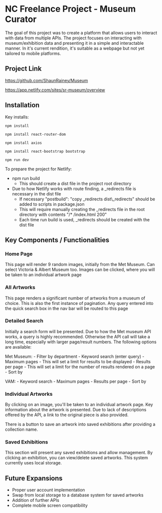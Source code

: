 # NC Freelance Project - Museum Curator

The goal of this project was to create a platform that allows users to interact with data from multiple APIs. The project focuses
on interacting with museum/exhibition data and presenting it in a simple and interactable manner. In it's current rendition, it's suitable as a webpage but not yet tailored to mobile platforms.

## Project Link

https://github.com/ShaunRainey/Museum

https://app.netlify.com/sites/sr-museum/overview

## Installation

Key installs:

```
npm install
```
```
npm install react-router-dom
```
```
npm install axios
```
```
npm install react-bootstrap bootstrap
```
```
npm run dev
```

To prepare the project for Netlify:

- npm run build
    - This should create a dist file in the project root directory
- Due to how Netlify works with route finding, a _redirects file is necessary in the dist file
    - If necessary "postbuild": "copy _redirects dist\\_redirects" should be added to scripts in package.json
    - This will require manually creating the _redirects file in the root directory with contents "/*    /index.html   200"
    - Each time run build is used, _redirects should be created with the dist file

## Key Components / Functionalities

### Home Page

This page will render 9 random images, initially from the Met Museum. Can select Victoria & Albert Museum too. Images can be clicked, where 
you will be taken to an individual artwork page

### All Artworks

This page renders a significant number of artworks from a museum of choice. This is also the first instance of pagination. Any query entered
into the quick search box in the nav bar will be routed to this page

### Detailed Search

Initially a search form will be presented. Due to how the Met museum API works, a query is highly recommended. Otherwise the API call will take
a long time, especially with larger page/result numbers. The following options are available:

Met Museum:
    - Filter by department
    - Keyword search (enter query)
    - Maximum pages - This will set a limit for results to be displayed
    - Results per page - This will set a limit for the number of results rendered on a page
    - Sort by

VAM:
    - Keyword search
    - Maximum pages
    - Results per page
    - Sort by

### Individual Artworks

By clicking on an image, you'll be taken to an individual artwork page. Key information about the artwork is presented. Due to lack of descriptions offered by the API, a link to the original piece is also provided. 

There is a button to save an artwork into saved exhibitions after providing a collection name.

### Saved Exhibitions

This section will present any saved exhibitions and allow management. By clicking an exhibition, you can view/delete saved artworks. This system currently uses local storage.

## Future Expansions

- Proper user account implementation 
- Swap from local storage to a database system for saved artworks
- Addition of further APIs
- Complete mobile screen compatibility
